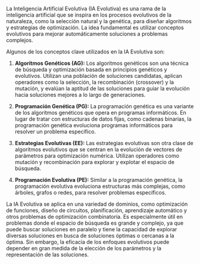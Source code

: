 
La Inteligencia Artificial Evolutiva (IA Evolutiva) es una rama de la inteligencia artificial que se inspira en los procesos evolutivos de la naturaleza, como la selección natural y la genética, para diseñar algoritmos y estrategias de optimización. La idea fundamental es utilizar conceptos evolutivos para mejorar automáticamente soluciones a problemas complejos.

Algunos de los conceptos clave utilizados en la IA Evolutiva son:

1. **Algoritmos Genéticos (AG):** Los algoritmos genéticos son una técnica de búsqueda y optimización basada en principios genéticos y evolutivos. Utilizan una población de soluciones candidatas, aplican operadores como la selección, la recombinación (crossover) y la mutación, y evalúan la aptitud de las soluciones para guiar la evolución hacia soluciones mejores a lo largo de generaciones.

2. **Programación Genética (PG):** La programación genética es una variante de los algoritmos genéticos que opera en programas informáticos. En lugar de tratar con estructuras de datos fijas, como cadenas binarias, la programación genética evoluciona programas informáticos para resolver un problema específico.

3. **Estrategias Evolutivas (EE):** Las estrategias evolutivas son otra clase de algoritmos evolutivos que se centran en la evolución de vectores de parámetros para optimización numérica. Utilizan operadores como mutación y recombinación para explorar y explotar el espacio de búsqueda.

4. **Programación Evolutiva (PE):** Similar a la programación genética, la programación evolutiva evoluciona estructuras más complejas, como árboles, grafos o redes, para resolver problemas específicos.

La IA Evolutiva se aplica en una variedad de dominios, como optimización de funciones, diseño de circuitos, planificación, aprendizaje automático y otros problemas de optimización combinatoria. Es especialmente útil en problemas donde el espacio de búsqueda es grande y complejo, ya que puede buscar soluciones en paralelo y tiene la capacidad de explorar diversas soluciones en busca de soluciones óptimas o cercanas a la óptima. Sin embargo, la eficacia de los enfoques evolutivos puede depender en gran medida de la elección de los parámetros y la representación de las soluciones.